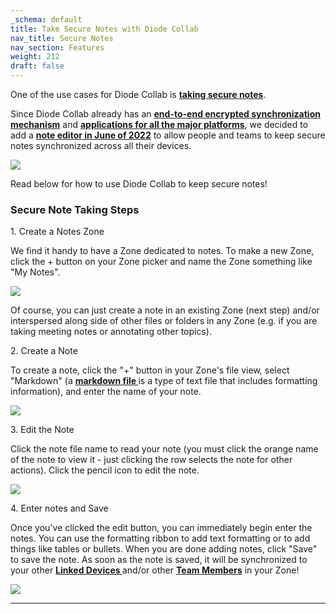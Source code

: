 ```yaml
---
_schema: default
title: Take Secure Notes with Diode Collab
nav_title: Secure Notes
nav_section: Features
weight: 212
draft: false
---
```

One of the use cases for Diode Collab is <a href="https://diode.io/diode%20drive/secure-evernote-alternative-22171/" target="_blank" rel="noopener"><strong>taking secure notes</strong></a>.

Since Diode Collab already has an [**end-to-end encrypted synchronization mechanism**](https://cli.docs.diode.io/docs/faq/are-my-communications-via-the-diode-network-encrypted/) and [**applications for all the major platforms**](https://diode.io/download), we decided to add a <a href="https://app.docs.diode.io/docs/using/file-editors/" target="_blank" rel="noopener"><strong>note editor in June of 2022</strong></a> to allow people and teams to keep secure notes synchronized across all their devices.

![](https://files.helpdocs.io/qwk5dmv7m8/articles/nwoi0x3d67/1655929653762/secure-note-taking-made-easy.gif)

Read below for how to use Diode Collab to keep secure notes!

### **Secure Note Taking Steps**

1\. Create a Notes Zone

We find it handy to have a Zone dedicated to notes. To make a new Zone, click the + button on your Zone picker and name the Zone something like "My Notes".

![](/uploads/image-169.png)

Of course, you can just create a note in an existing Zone (next step) and/or interspersed along side of other files or folders in any Zone (e.g. if you are taking meeting notes or annotating other topics).

2\. Create a Note

To create a note, click the "+" button in your Zone's file view, select "Markdown" (a <a href="https://www.markdownguide.org/getting-started/" target="_blank" rel="noopener"><strong>markdown file </strong></a>is a type of text file that includes formatting information), and enter the name of your note.

![](/uploads/image-170.png)

3\. Edit the Note

Click the note file name to read your note (you must click the orange name of the note to view it - just clicking the row selects the note for other actions). Click the pencil icon to edit the note.

![](/uploads/image-171.png)

4\. Enter notes and Save

Once you've clicked the edit button, you can immediately begin enter the notes. You can use the formatting ribbon to add text formatting or to add things like tables or bullets. When you are done adding notes, click "Save" to save the note. As soon as the note is saved, it will be synchronized to your other <a href="https://app.docs.diode.io/docs/using/linked-devices/" target="_blank" rel="noopener"><strong>Linked Devices </strong></a>and/or other <a href="https://app.docs.diode.io/docs/using/add-a-team-member-or-additional-device/" target="_blank" rel="noopener"><strong>Team Members</strong></a> in your Zone!

![](/uploads/image-172.png)

---